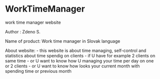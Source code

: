 # WorkTimeManager
work time manager website

 Author :               Zdeno S.

 Name of product:       Work time manager in Slovak language

 About website:
                        - this website is about time managing, self-control and statistics about time spendig on clients
                        - if U have for example 2 clients on same time
                        - or U want to know how U managing your time per day on one or 2 clients
                        - or U want to know how looks your current month with spending time or previous month
